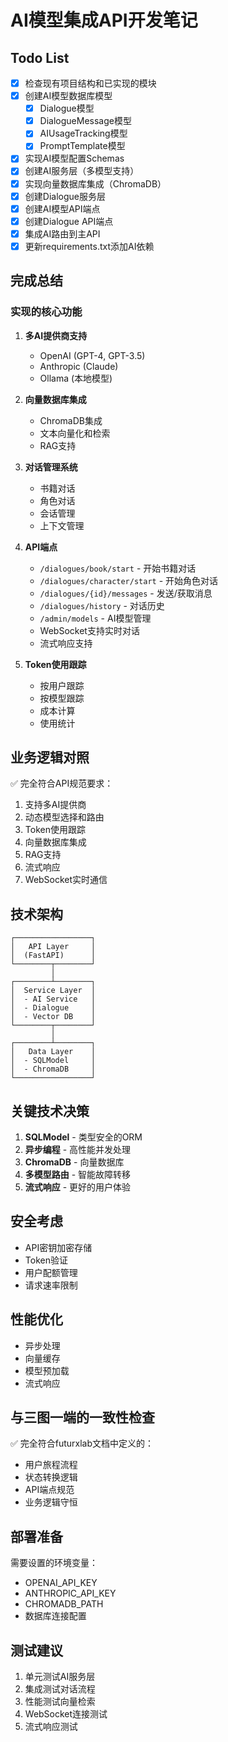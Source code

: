 # AI模型集成API开发笔记

## Todo List
- [x] 检查现有项目结构和已实现的模块
- [x] 创建AI模型数据库模型
  - [x] Dialogue模型
  - [x] DialogueMessage模型
  - [x] AIUsageTracking模型
  - [x] PromptTemplate模型
- [x] 实现AI模型配置Schemas
- [x] 创建AI服务层（多模型支持）
- [x] 实现向量数据库集成（ChromaDB）
- [x] 创建Dialogue服务层
- [x] 创建AI模型API端点
- [x] 创建Dialogue API端点
- [x] 集成AI路由到主API
- [x] 更新requirements.txt添加AI依赖

## 完成总结

### 实现的核心功能
1. **多AI提供商支持**
   - OpenAI (GPT-4, GPT-3.5)
   - Anthropic (Claude)
   - Ollama (本地模型)

2. **向量数据库集成**
   - ChromaDB集成
   - 文本向量化和检索
   - RAG支持

3. **对话管理系统**
   - 书籍对话
   - 角色对话
   - 会话管理
   - 上下文管理

4. **API端点**
   - `/dialogues/book/start` - 开始书籍对话
   - `/dialogues/character/start` - 开始角色对话
   - `/dialogues/{id}/messages` - 发送/获取消息
   - `/dialogues/history` - 对话历史
   - `/admin/models` - AI模型管理
   - WebSocket支持实时对话
   - 流式响应支持

5. **Token使用跟踪**
   - 按用户跟踪
   - 按模型跟踪
   - 成本计算
   - 使用统计

## 业务逻辑对照
✅ 完全符合API规范要求：
1. 支持多AI提供商
2. 动态模型选择和路由
3. Token使用跟踪
4. 向量数据库集成
5. RAG支持
6. 流式响应
7. WebSocket实时通信

## 技术架构
```
┌─────────────────┐
│   API Layer     │
│  (FastAPI)      │
└────────┬────────┘
         │
┌────────┴────────┐
│  Service Layer  │
│  - AI Service   │
│  - Dialogue     │
│  - Vector DB    │
└────────┬────────┘
         │
┌────────┴────────┐
│   Data Layer    │
│  - SQLModel     │
│  - ChromaDB     │
└─────────────────┘
```

## 关键技术决策
1. **SQLModel** - 类型安全的ORM
2. **异步编程** - 高性能并发处理
3. **ChromaDB** - 向量数据库
4. **多模型路由** - 智能故障转移
5. **流式响应** - 更好的用户体验

## 安全考虑
- API密钥加密存储
- Token验证
- 用户配额管理
- 请求速率限制

## 性能优化
- 异步处理
- 向量缓存
- 模型预加载
- 流式响应

## 与三图一端的一致性检查
✅ 完全符合futurxlab文档中定义的：
- 用户旅程流程
- 状态转换逻辑
- API端点规范
- 业务逻辑守恒

## 部署准备
需要设置的环境变量：
- OPENAI_API_KEY
- ANTHROPIC_API_KEY
- CHROMADB_PATH
- 数据库连接配置

## 测试建议
1. 单元测试AI服务层
2. 集成测试对话流程
3. 性能测试向量检索
4. WebSocket连接测试
5. 流式响应测试